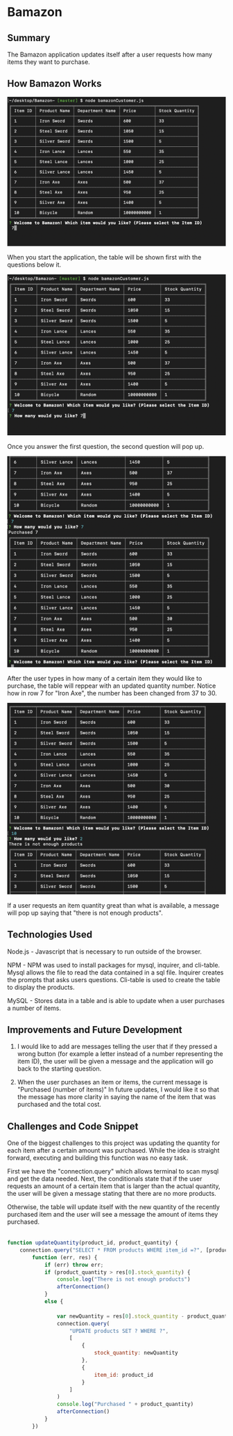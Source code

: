 # Bamazon 

## Summary

The Bamazon application updates itself after a user requests how many items they want to purchase.

## How Bamazon Works

![alttext](images/bamazon1.png)

When you start the application, the table will be shown first with the questions below it.

![alttext](images/bamazon2.png)

Once you answer the first question, the second question will pop up.

![alttext](images/bamazon3.png)

After the user types in how many of a certain item they would like to purchase, the table will reppear with an updated quantity number. Notice how in row 7 for "Iron Axe", the number has been changed from 37 to 30.

![alttext](images/bamazon4.png)

If a user requests an item quantity great than what is available, a message will pop up saying that "there is not enough products".


## Technologies Used

Node.js - Javascript that is necessary to run outside of the browser. 

NPM - NPM was used to install packages for mysql, inquirer, and cli-table. Mysql allows the file to read the data contained in a sql file. Inquirer creates the prompts that asks users questions. Cli-table is used to create the table to display the products. 

MySQL - Stores data in a table and is able to update when a user purchases a number of items.

## Improvements and Future Development

1) I would like to add are messages telling the user that if they pressed a wrong button (for example a letter instead of a number representing the item ID), the user will be given a message and the application will go back to the starting question.

2) When the user purchases an item or items, the current message is "Purchased (number of items)" In future updates, I would like it so that the message has more clarity in saying the name of the item that was purchased and the total cost.

## Challenges and Code Snippet

One of the biggest challenges to this project was updating the quantity for each item after a certain amount was purchased. While the idea is straight forward, executing and building this function was no easy task. 

First we have the "connection.query" which allows terminal to scan mysql and get the data needed. Next, the conditionals state that if the user requests an amount of a certain item that is larger than the actual quantity, the user will be given a message stating that there are no more products. 

Otherwise, the table will update itself with the new quantity of the recently purchased item and the user will see a message the amount of items they purchased. 

``` javascript

function updateQuantity(product_id, product_quantity) {
    connection.query("SELECT * FROM products WHERE item_id =?", [product_id],
        function (err, res) {
            if (err) throw err;
            if (product_quantity > res[0].stock_quantity) {
                console.log("There is not enough products")
                afterConnection()
            }
            else {

                var newQuantity = res[0].stock_quantity - product_quantity
                connection.query(
                    "UPDATE products SET ? WHERE ?",
                    [
                        {
                            stock_quantity: newQuantity
                        },
                        {
                            item_id: product_id
                        }
                    ]
                )
                console.log("Purchased " + product_quantity)
                afterConnection()
            }
        })




